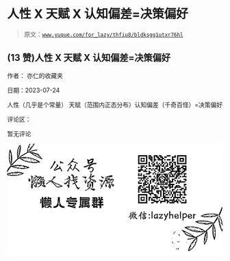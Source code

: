# 人性 X 天赋 X 认知偏差=决策偏好

> 原文：[`www.yuque.com/for_lazy/thfiu8/bldksgg1utxr76hl`](https://www.yuque.com/for_lazy/thfiu8/bldksgg1utxr76hl)



## (13 赞)人性 X 天赋 X 认知偏差=决策偏好 

作者： 亦仁的收藏夹 

日期：2023-07-24 

人性（几乎是个常量） 天赋（范围内正态分布）认知偏差（千奇百怪）=决策偏好 

评论区： 

暂无评论 

![](img/894d30a529e7c37bcd3392323c99941c.png)  